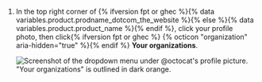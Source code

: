 1. In the top right corner of {% ifversion fpt or ghec %}{% data variables.product.prodname_dotcom_the_website %}{% else %}{% data variables.product.product_name %}{% endif %}, click your profile photo, then click{% ifversion fpt or ghec %} {% octicon "organization" aria-hidden="true" %}{% endif %} **Your organizations**.

   ![Screenshot of the dropdown menu under @octocat's profile picture. "Your organizations" is outlined in dark orange.](/assets/images/help/profile/your-organizations.png)

